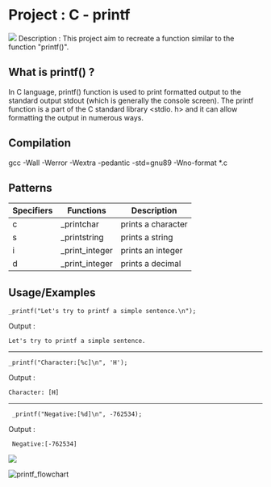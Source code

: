 # Project : C - printf
![](https://imgur.com/ZdbB0Pf.png)
Description : 
This project aim to recreate a function similar to the function "printf()".

## What is printf() ?

In C language, printf() function is used to print formatted output to the standard output stdout (which is generally the console screen). The printf function is a part of the C standard library <stdio. h> and it can allow formatting the output in numerous ways.

## Compilation

gcc -Wall -Werror -Wextra -pedantic -std=gnu89 -Wno-format *.c

## Patterns

| Specifiers  | Functions   |Description |
| ----------- | ----------- |----------- |
| c      | _printchar       |prints a character |
| s  | _printstring       |prints a string |
| i  | _print_integer        |prints an integer |
| d  | _print_integer        |prints a decimal |

## Usage/Examples

```code
_printf("Let's try to printf a simple sentence.\n");
```
Output :
```code
Let's try to printf a simple sentence.
```
---------------------------------------------------
```code
_printf("Character:[%c]\n", 'H');
```
Output :
```code
Character: [H]
```
---------------------------------------------------
```code
 _printf("Negative:[%d]\n", -762534);
```
Output :
```code
 Negative:[-762534]
```
![]("C:\Users\bakou\Pictures\Screenshots\printf_flowchart.png")

![printf_flowchart](https://github.com/Jlaborne/holbertonschool-printf/assets/59557237/6ab0965c-ba5c-4100-892f-86ce15d8fc46)

